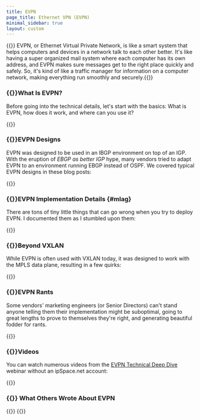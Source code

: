 ```yaml
---
title: EVPN
page_title: Ethernet VPN (EVPN)
minimal_sidebar: true
layout: custom
---
```

{{<quote source="ChatGPT trying (and failing) to explain EVPN">}}
EVPN, or Ethernet Virtual Private Network, is like a smart system that helps computers and devices in a network talk to each other better. It's like having a super organized mail system where each computer has its own address, and EVPN makes sure messages get to the right place quickly and safely. So, it's kind of like a traffic manager for information on a computer network, making everything run smoothly and securely.{{</quote>}}

### {{<plushy confused>}}What Is EVPN?

Before going into the technical details, let's start with the basics: What is EVPN, how does it work, and where can you use it?

{{<series-listing tag="intro" weight="sure">}}

### {{<plushy master>}}EVPN Designs

EVPN was designed to be used in an IBGP environment on top of an IGP. With the eruption of *EBGP as better IGP* hype, many vendors tried to adapt EVPN to an environment running EBGP instead of OSPF. We covered typical EVPN designs in these blog posts:

{{<series-listing tag="design">}}

### {{<plushy magic>}}EVPN Implementation Details {#mlag}

There are tons of tiny little things that can go wrong when you try to deploy EVPN. I documented them as I stumbled upon them:

{{<series-listing tag="details">}}

### {{<plushy idea>}}Beyond VXLAN

While EVPN is often used with VXLAN today, it was designed to work with the MPLS data plane, resulting in a few quirks:

{{<series-listing tag="mpls">}}

### {{<plushy angry>}}EVPN Rants

Some vendors' marketing engineers (or Senior Directors) can't stand anyone telling them their implementation might be suboptimal, going to great lengths to prove to themselves they're right, and generating beautiful fodder for rants.

{{<series-listing tag="rant">}}

### {{<plushy master>}}Videos

You can watch numerous videos from the [EVPN Technical Deep Dive](https://www.ipspace.net/EVPN_Technical_Deep_Dive) webinar without an ipSpace.net account:

{{<series-listing tag="video">}}

### {{<plushy happy>}} What Others Wrote About EVPN

{{<series-listing tag="read">}}
{{<series-listing title="Other EVPN Blog Posts" notag="yes">}}
